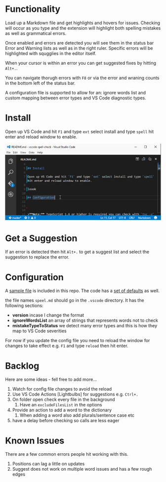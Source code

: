 # Functionality

Load up a Markdown file and get highlights and hovers for issues.  Checking will occur as you type and the extension will highlight both spelling mistakes as well as grammatical errors.  

Once enabled and errors are detected you will see them in the status bar Error and Warning lists as well as in the right ruler.  Specific errors will be highlighted with squgglies in the editor itself.

When your cursor is within an error  you can get suggested fixes by hitting `Alt+.`.

You can navigate thorugh errors with `F8` or via the error and wraning counts in the bottom left of the status bar.

A configuration file is supported to allow for an: ignore words list and custom mapping between error types and VS Code diagnostic types.


# Install

Open up VS Code and hit `F1` and type `ext` select install and type `spell` hit enter and reload window to enable. 

![install and work](images/spell-install.gif)



# Get a Suggestion

If an error is detected then hit `Alt+.` to get a suggest list and select the suggestion to replace the error.

# Configuration
A [sample file](https://github.com/Microsoft/vscode-spell-check/blob/master/.vscode/spell.json) is included in this repo.  The code has a [set of defaults](https://github.com/Microsoft/vscode-spell-check/blob/master/extension.ts#L109) as well.

the file names `speel.md` should go in the `.vscode` directory. It has the following sections:

* **version** incase I change the format
* **ignoreWordsList** an array of strings that represents words not to check
* **mistakeTypeToStatus** we detect many error types and this is how they map to VS Code severities

For now if you update the config file you need to reload the window for changes to take effect e.g. `F1` and type `reload` then hit enter.

# Backlog

Here are some ideas - fell free to add more...

1. Watch for config file changes to avoid the reload
2. Use VS Code Actions [Lightbulbs] for suggestions e.g. `Ctrl+.`
3. On folder open check every file in the background
	1. Have an `excludeFilesList` in the options
4. Provide an action to add a word to the dictionary 
	1. When adding a word also add plurals/sentence case etc
5. have a delay before checking so calls are less eager
	
# Known Issues

There are a few common errors people hit working with this.

1. Positions can lag a little on updates
2. Suggest does not work on multiple word issues and has a few rough edges